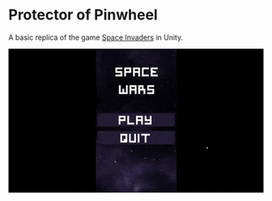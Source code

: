 # Protector of Pinwheel

A basic replica of the game [Space Invaders](https://en.wikipedia.org/wiki/Space_Invaders) in Unity.

![](https://github.com/fsaltunyuva/LaserDefender/blob/main/Images-Gifs/laserdefenderoptimized.gif)
